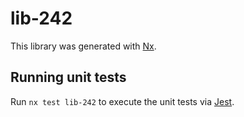 # lib-242

This library was generated with [Nx](https://nx.dev).

## Running unit tests

Run `nx test lib-242` to execute the unit tests via [Jest](https://jestjs.io).
